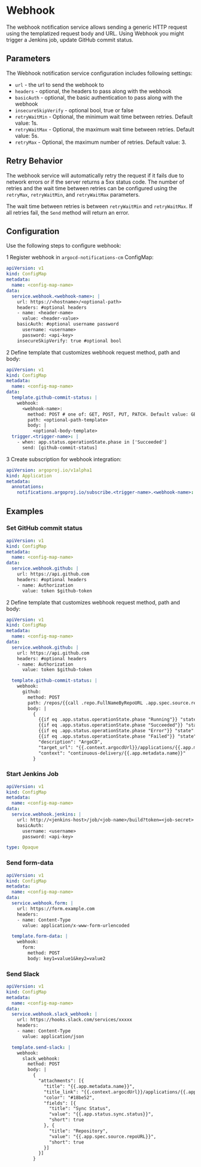 # Webhook

The webhook notification service allows sending a generic HTTP request using the templatized request body and URL.
Using Webhook you might trigger a Jenkins job, update GitHub commit status.

## Parameters

The Webhook notification service configuration includes following settings:

- `url` - the url to send the webhook to
- `headers` - optional, the headers to pass along with the webhook
- `basicAuth` - optional, the basic authentication to pass along with the webhook
- `insecureSkipVerify` - optional bool, true or false
- `retryWaitMin` - Optional, the minimum wait time between retries. Default value: 1s.
- `retryWaitMax` - Optional, the maximum wait time between retries. Default value: 5s.
- `retryMax` - Optional, the maximum number of retries. Default value: 3.

## Retry Behavior

The webhook service will automatically retry the request if it fails due to network errors or if the server returns a 5xx status code. The number of retries and the wait time between retries can be configured using the `retryMax`, `retryWaitMin`, and `retryWaitMax` parameters.

The wait time between retries is between `retryWaitMin` and `retryWaitMax`. If all retries fail, the `Send` method will return an error.

## Configuration

Use the following steps to configure webhook:

1 Register webhook in `argocd-notifications-cm` ConfigMap:

```yaml
apiVersion: v1
kind: ConfigMap
metadata:
  name: <config-map-name>
data:
  service.webhook.<webhook-name>: |
    url: https://<hostname>/<optional-path>
    headers: #optional headers
    - name: <header-name>
      value: <header-value>
    basicAuth: #optional username password
      username: <username>
      password: <api-key>
    insecureSkipVerify: true #optional bool
```

2 Define template that customizes webhook request method, path and body:

```yaml
apiVersion: v1
kind: ConfigMap
metadata:
  name: <config-map-name>
data:
  template.github-commit-status: |
    webhook:
      <webhook-name>:
        method: POST # one of: GET, POST, PUT, PATCH. Default value: GET 
        path: <optional-path-template>
        body: |
          <optional-body-template>
  trigger.<trigger-name>: |
    - when: app.status.operationState.phase in ['Succeeded']
      send: [github-commit-status]
```

3 Create subscription for webhook integration:

```yaml
apiVersion: argoproj.io/v1alpha1
kind: Application
metadata:
  annotations:
    notifications.argoproj.io/subscribe.<trigger-name>.<webhook-name>: ""
```

## Examples

### Set GitHub commit status

```yaml
apiVersion: v1
kind: ConfigMap
metadata:
  name: <config-map-name>
data:
  service.webhook.github: |
    url: https://api.github.com
    headers: #optional headers
    - name: Authorization
      value: token $github-token
```

2 Define template that customizes webhook request method, path and body:

```yaml
apiVersion: v1
kind: ConfigMap
metadata:
  name: <config-map-name>
data:
  service.webhook.github: |
    url: https://api.github.com
    headers: #optional headers
    - name: Authorization
      value: token $github-token

  template.github-commit-status: |
    webhook:
      github:
        method: POST
        path: /repos/{{call .repo.FullNameByRepoURL .app.spec.source.repoURL}}/statuses/{{.app.status.operationState.operation.sync.revision}}
        body: |
          {
            {{if eq .app.status.operationState.phase "Running"}} "state": "pending"{{end}}
            {{if eq .app.status.operationState.phase "Succeeded"}} "state": "success"{{end}}
            {{if eq .app.status.operationState.phase "Error"}} "state": "error"{{end}}
            {{if eq .app.status.operationState.phase "Failed"}} "state": "error"{{end}},
            "description": "ArgoCD",
            "target_url": "{{.context.argocdUrl}}/applications/{{.app.metadata.name}}",
            "context": "continuous-delivery/{{.app.metadata.name}}"
          }
```

### Start Jenkins Job

```yaml
apiVersion: v1
kind: ConfigMap
metadata:
  name: <config-map-name>
data:
  service.webhook.jenkins: |
    url: http://<jenkins-host>/job/<job-name>/build?token=<job-secret>
    basicAuth:
      username: <username>
      password: <api-key>

type: Opaque
```

### Send form-data

```yaml
apiVersion: v1
kind: ConfigMap
metadata:
  name: <config-map-name>
data:
  service.webhook.form: |
    url: https://form.example.com
    headers:
    - name: Content-Type
      value: application/x-www-form-urlencoded

  template.form-data: |
    webhook:
      form:
        method: POST
        body: key1=value1&key2=value2
```

### Send Slack

```yaml
apiVersion: v1
kind: ConfigMap
metadata:
  name: <config-map-name>
data:
  service.webhook.slack_webhook: |
    url: https://hooks.slack.com/services/xxxxx
    headers:
    - name: Content-Type
      value: application/json

  template.send-slack: |
    webhook:
      slack_webhook:
        method: POST
        body: |
          {
            "attachments": [{
              "title": "{{.app.metadata.name}}",
              "title_link": "{{.context.argocdUrl}}/applications/{{.app.metadata.name}}",
              "color": "#18be52",
              "fields": [{
                "title": "Sync Status",
                "value": "{{.app.status.sync.status}}",
                "short": true
              }, {
                "title": "Repository",
                "value": "{{.app.spec.source.repoURL}}",
                "short": true
              }]
            }]
          }
```
